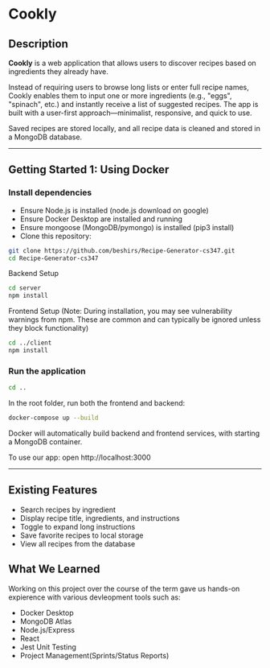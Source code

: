 # Cookly

## Description

**Cookly** is a web application that allows users to discover recipes based on ingredients they already have.

Instead of requiring users to browse long lists or enter full recipe names, Cookly enables them to input one or more ingredients (e.g., "eggs", "spinach", etc.) and instantly receive a list of suggested recipes. The app is built with a user-first approach—minimalist, responsive, and quick to use.

Saved recipes are stored locally, and all recipe data is cleaned and stored in a MongoDB database.

---

## Getting Started 1: Using Docker

### Install dependencies

- Ensure Node.js is installed (node.js download on google) 
- Ensure Docker Desktop are installed and running
- Ensure mongoose (MongoDB/pymongo) is installed (pip3 install)
- Clone this repository:

``` bash
git clone https://github.com/beshirs/Recipe-Generator-cs347.git
cd Recipe-Generator-cs347
```

Backend Setup
``` bash
cd server
npm install
```

Frontend Setup (Note: During installation, you may see vulnerability warnings from npm. These are common and can typically be ignored unless they block functionality)
``` bash
cd ../client
npm install
```


### Run the application
```bash
cd ..
```
In the root folder, run both the frontend and backend:

``` bash
docker-compose up --build
```

Docker will automatically build backend and frontend services, with starting a MongoDB container.

To use our app: open http://localhost:3000

---

## Existing Features
- Search recipes by ingredient
- Display recipe title, ingredients, and instructions
- Toggle to expand long instructions
- Save favorite recipes to local storage
- View all recipes from the database

## What We Learned
Working on this project over the course of the term gave us hands-on expierence with various devleopment tools such as: 
- Docker Desktop
- MongoDB Atlas
- Node.js/Express
- React
- Jest Unit Testing
- Project Management(Sprints/Status Reports)
